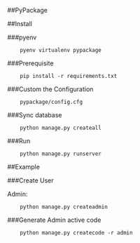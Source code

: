 ##PyPackage

##Install

###pyenv

        pyenv virtualenv pypackage

###Prerequisite

        pip install -r requirements.txt

###Custom the Configuration
        
        pypackage/config.cfg

###Sync database

        python manage.py createall

###Run

        python manage.py runserver

##Example

###Create User

Admin:

        python manage.py createadmin

###Generate Admin active code

        python manage.py createcode -r admin


